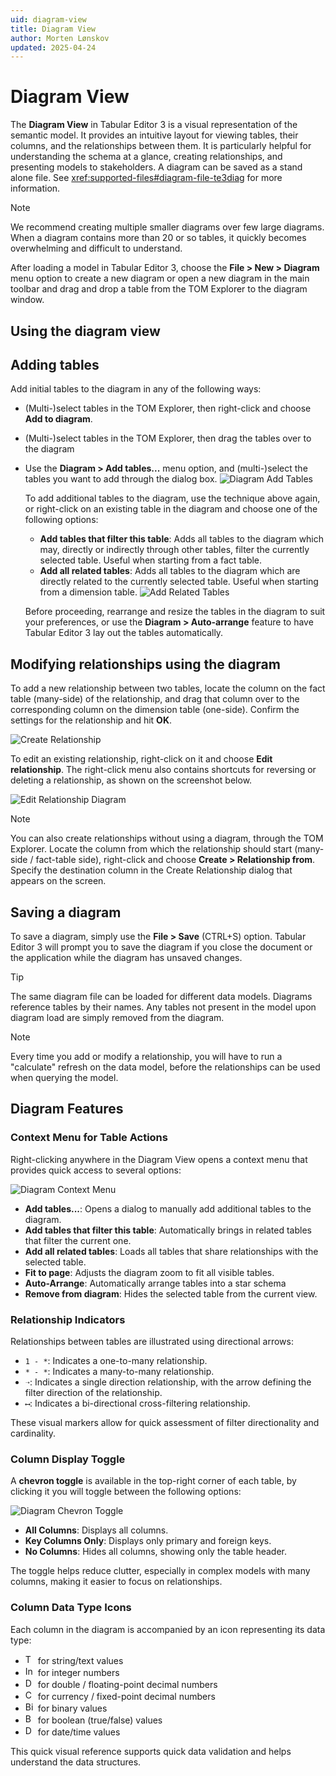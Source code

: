 ```yaml
---
uid: diagram-view
title: Diagram View
author: Morten Lønskov
updated: 2025-04-24
---
```


# Diagram View

The **Diagram View** in Tabular Editor 3 is a visual representation of the semantic model. It provides an intuitive layout for viewing tables, their columns, and the relationships between them. It is particularly helpful for understanding the schema at a glance, creating relationships, and presenting models to stakeholders. A diagram can be saved as a stand alone file. See <xref:supported-files#diagram-file-te3diag> for more information.

> [!NOTE]
> We recommend creating multiple smaller diagrams over few large diagrams. When a diagram contains more than 20 or so tables, it quickly becomes overwhelming and difficult to understand.

After loading a model in Tabular Editor 3, choose the **File > New > Diagram** menu option to create a new diagram or open a new diagram in the main toolbar and drag and drop a table from the TOM Explorer to the diagram window.

## Using the diagram view

## Adding tables

Add initial tables to the diagram in any of the following ways:

- (Multi-)select tables in the TOM Explorer, then right-click and choose **Add to diagram**.
- (Multi-)select tables in the TOM Explorer, then drag the tables over to the diagram
- Use the **Diagram > Add tables...** menu option, and (multi-)select the tables you want to add through the dialog box.
  ![Diagram Add Tables](~/content/assets/images/diagram-add-tables.png)

  To add additional tables to the diagram, use the technique above again, or right-click on an existing table in the diagram and choose one of the following options:

  - **Add tables that filter this table**: Adds all tables to the diagram which may, directly or indirectly through other tables, filter the currently selected table. Useful when starting from a fact table.
  - **Add all related tables**: Adds all tables to the diagram which are directly related to the currently selected table. Useful when starting from a dimension table.
    ![Add Related Tables](~/content/assets/images/add-related-tables.png)

  Before proceeding, rearrange and resize the tables in the diagram to suit your preferences, or use the **Diagram > Auto-arrange** feature to have Tabular Editor 3 lay out the tables automatically.

## Modifying relationships using the diagram

To add a new relationship between two tables, locate the column on the fact table (many-side) of the relationship, and drag that column over to the corresponding column on the dimension table (one-side). Confirm the settings for the relationship and hit **OK**.

![Create Relationship](~/content/assets/images/create-relationship.png)

To edit an existing relationship, right-click on it and choose **Edit relationship**. The right-click menu also contains shortcuts for reversing or deleting a relationship, as shown on the screenshot below.

![Edit Relationship Diagram](~/content/assets/images/edit-relationship-diagram.png)

> [!NOTE]
> You can also create relationships without using a diagram, through the TOM Explorer. Locate the column from which the relationship should start (many-side / fact-table side), right-click and choose **Create > Relationship from**. Specify the destination column in the Create Relationship dialog that appears on the screen.

## Saving a diagram

To save a diagram, simply use the **File > Save** (CTRL+S) option. Tabular Editor 3 will prompt you to save the diagram if you close the document or the application while the diagram has unsaved changes.

> [!TIP]
> The same diagram file can be loaded for different data models. Diagrams reference tables by their names. Any tables not present in the model upon diagram load are simply removed from the diagram.

> [!NOTE]
> Every time you add or modify a relationship, you will have to run a "calculate" refresh on the data model, before the relationships can be used when querying the model.

## Diagram Features

### Context Menu for Table Actions

Right-clicking anywhere in the Diagram View opens a context menu that provides quick access to several options:

![Diagram Context Menu](~/content/assets/images/diagram-context-menu.png)

- **Add tables...**: Opens a dialog to manually add additional tables to the diagram.
- **Add tables that filter this table**: Automatically brings in related tables that filter the current one.
- **Add all related tables**: Loads all tables that share relationships with the selected table.
- **Fit to page**: Adjusts the diagram zoom to fit all visible tables.
- **Auto-Arrange**: Automatically arrange tables into a star schema
- **Remove from diagram**: Hides the selected table from the current view.

### Relationship Indicators

Relationships between tables are illustrated using directional arrows:

- `1 - *`: Indicates a one-to-many relationship.
- `* - *`: Indicates a many-to-many relationship.
- `➝`: Indicates a single direction relationship, with the arrow defining the filter direction of the relationship.
- `⟷`: Indicates a bi-directional cross-filtering relationship.

These visual markers allow for quick assessment of filter directionality and cardinality.

### Column Display Toggle

A **chevron toggle** is available in the top-right corner of each table, by clicking it you will toggle between the following options:

![Diagram Chevron Toggle](~/content/assets/images/diagram-chevron-toggle.png)

- **All Columns**: Displays all columns.
- **Key Columns Only**: Displays only primary and foreign keys.
- **No Columns**: Hides all columns, showing only the table header.

The toggle helps reduce clutter, especially in complex models with many columns, making it easier to focus on relationships.

### Column Data Type Icons

Each column in the diagram is accompanied by an icon representing its data type:

- <img src="~/content/assets/images/icons/String.svg" alt="Text Icon" width="16" height="16"> for string/text values
- <img src="~/content/assets/images/icons/Integer.svg" alt="Integer Icon" width="16" height="16"> for integer numbers
- <img src="~/content/assets/images/icons/Double.svg" alt="Double Icon" width="16" height="16"> for double / floating-point decimal numbers
- <img src="~/content/assets/images/icons/Currency.svg" alt="Currency Icon" width="16" height="16"> for currency / fixed-point decimal numbers
- <img src="~/content/assets/images/icons/Binary.svg" alt="Binary Icon" width="16" height="16"> for binary values
- <img src="~/content/assets/images/icons/TrueFalse.svg" alt="Boolean Icon" width="16" height="16"> for boolean (true/false) values
- <img src="~/content/assets/images/icons/Calendar.svg" alt="Date Icon" width="16" height="16"> for date/time values

This quick visual reference supports quick data validation and helps understand the data structures.